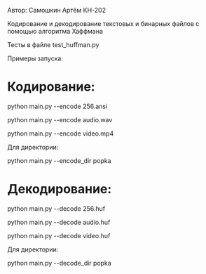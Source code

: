 Автор: Самошкин Артём КН-202

Кодирование и декодирование текстовых и бинарных файлов с помощью алгоритма Хаффмана

Тесты в файле test_huffman.py

Примеры запуска:

# Кодирование:

python main.py --encode 256.ansi

python main.py --encode audio.wav

python main.py --encode video.mp4

Для директории: 

python main.py --encode_dir popka

# Декодирование:

python main.py --decode 256.huf

python main.py --decode audio.huf

python main.py --decode video.huf

Для директории: 

python main.py --decode_dir popka

